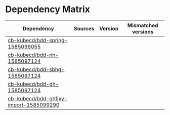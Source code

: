 # Dependency Matrix

Dependency | Sources | Version | Mismatched versions
---------- | ------- | ------- | -------------------
[cb-kubecd/bdd-spring-1585096055](https://github.com/cb-kubecd/bdd-spring-1585096055.git) |  | []() | 
[cb-kubecd/bdd-nh-1585097124](https://github.com/cb-kubecd/bdd-nh-1585097124.git) |  | []() | 
[cb-kubecd/bdd-sbhg-1585097124](https://github.com/cb-kubecd/bdd-sbhg-1585097124.git) |  | []() | 
[cb-kubecd/bdd-gh-1585097124](https://github.com/cb-kubecd/bdd-gh-1585097124.git) |  | []() | 
[cb-kubecd/bdd-ghfjxy-import-1585099290](https://github.com/cb-kubecd/bdd-ghfjxy-import-1585099290.git) |  | []() | 
